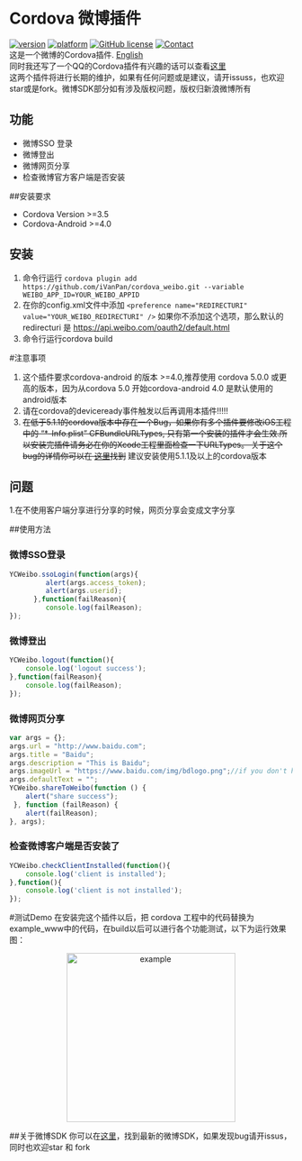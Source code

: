 # Cordova 微博插件
[![version](https://img.shields.io/badge/version-0.3.3-blue.svg?style=flat)](https://github.com/iVanPan/cordova_weibo)
[![platform](https://img.shields.io/badge/platform-iOS%2FAndroid-lightgrey.svg?style=flat)](https://github.com/iVanPan/cordova_weibo)
[![GitHub license](https://img.shields.io/github/license/mashape/apistatus.svg?style=flat)](https://github.com/iVanPan/cordova_weibo/blob/master/LICENSE)
[![Contact](https://img.shields.io/badge/contact-Van-green.svg?style=flat)](http://VanPan.me)	
这是一个微博的Cordova插件. [English](https://github.com/iVanPan/cordova_weibo)    
同时我还写了一个QQ的Cordova插件有兴趣的话可以查看[这里](https://github.com/iVanPan/Cordova_QQ)				
这两个插件将进行长期的维护，如果有任何问题或是建议，请开issuss，也欢迎star或是fork。微博SDK部分如有涉及版权问题，版权归新浪微博所有
## 功能
- 微博SSO 登录
- 微博登出
- 微博网页分享
- 检查微博官方客户端是否安装

##安装要求
- Cordova Version >=3.5
- Cordova-Android >=4.0

## 安装
1. 命令行运行 ```cordova plugin add https://github.com/iVanPan/cordova_weibo.git --variable WEIBO_APP_ID=YOUR_WEIBO_APPID```
2. 在你的config.xml文件中添加 ```<preference name="REDIRECTURI" value="YOUR_WEIBO_REDIRECTURI" />``` 如果你不添加这个选项，那么默认的 redirecturi 是 https://api.weibo.com/oauth2/default.html               
3. 命令行运行cordova build   					

#注意事项
1. 这个插件要求cordova-android 的版本 >=4.0,推荐使用 cordova  5.0.0 或更高的版本，因为从cordova 5.0 开始cordova-android 4.0 是默认使用的android版本
2.   请在cordova的deviceready事件触发以后再调用本插件!!!!!  
3. <del>在低于5.1.1的cordova版本中存在一个Bug，如果你有多个插件要修改iOS工程中的 “*-Info.plist” CFBundleURLTypes, 只有第一个安装的插件才会生效.所以安装完插件请务必在你的Xcode工程里面检查一下URLTypes。 关于这个bug的详情你可以在 [这里](https://issues.apache.org/jira/browse/CB-8007)找到</del> 建议安装使用5.1.1及以上的cordova版本 				

## 问题				
1.在不使用客户端分享进行分享的时候，网页分享会变成文字分享			

##使用方法
### 微博SSO登录
```Javascript
YCWeibo.ssoLogin(function(args){
         alert(args.access_token);
         alert(args.userid);
      },function(failReason){
         console.log(failReason);
});
```
### 微博登出
```Javascript
YCWeibo.logout(function(){
	console.log('logout success');
},function(failReason){
	console.log(failReason);
});
```
### 微博网页分享
```Javascript
var args = {};
args.url = "http://www.baidu.com";
args.title = "Baidu";
args.description = "This is Baidu";
args.imageUrl = "https://www.baidu.com/img/bdlogo.png";//if you don't have imageUrl,for android http://www.sinaimg.cn/blog/developer/wiki/LOGO_64x64.png will be the defualt one
args.defaultText = "";
YCWeibo.shareToWeibo(function () {
    alert("share success");
 }, function (failReason) {
    alert(failReason);
}, args);
```
### 检查微博客户端是否安装了
```Javascript
YCWeibo.checkClientInstalled(function(){
	console.log('client is installed');
},function(){
	console.log('client is not installed');
});
```
#测试Demo
在安装完这个插件以后，把 cordova 工程中的代码替换为 example_www中的代码，在build以后可以进行各个功能测试，以下为运行效果图：
<div style="text-align:center"><img src="https://github.com/iVanPan/cordova_weibo/blob/master/ScreenShot.png?raw=true" alt="example" style="width:300px"></div>		

##关于微博SDK
你可以在[这里](https://github.com/sinaweibosdk)，找到最新的微博SDK，如果发现bug请开issus，同时也欢迎star 和 fork


